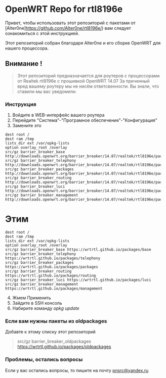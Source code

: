 # OpenWRT Repo for rtl8196e
Привет, чтобы использовать этот репозиторий с пакетами от [Alter0ne]https://github.com/Alter0ne/rtl8196e/) вам следует ознакомиться с этой инструкцией.

Этот репозиторий собран благодаря Alter0ne и его сборке OpenWRT для нашего процессора.

## Внимание ! 
>Этот репозиторий предназначается для роутеров с процессорами от 
> Realtek  rtl8196e с прошивкой OpenWRT 14.07
> За приченный вред вашему роутеру мы не нисём ответсвенности. 
> Вы знали, что ставили мы вас уведомили.

### Инструкция
1. Войдите в WEB-интерфейс вашего роутера
2. Перейдите "Система"-"Програмное обеспечение"-"Конфигурация"
3. Замените это
```
dest root /
dest ram /tmp
lists_dir ext /var/opkg-lists
option overlay_root /overlay
src/gz barrier_breaker_base http://downloads.openwrt.org/barrier_breaker/14.07/realtek/rtl8196e/packages/base
src/gz barrier_breaker_telephony http://downloads.openwrt.org/barrier_breaker/14.07/realtek/rtl8196e/packages/telephony
src/gz barrier_breaker_packages http://downloads.openwrt.org/barrier_breaker/14.07/realtek/rtl8196e/packages/packages
src/gz barrier_breaker_routing http://downloads.openwrt.org/barrier_breaker/14.07/realtek/rtl8196e/packages/routing
src/gz barrier_breaker_luci http://downloads.openwrt.org/barrier_breaker/14.07/realtek/rtl8196e/packages/luci
src/gz barrier_breaker_management http://downloads.openwrt.org/barrier_breaker/14.07/realtek/rtl8196e/packages/management
```
# Этим
```
dest root /
dest ram /tmp
lists_dir ext /var/opkg-lists
option overlay_root /overlay
src/gz barrier_breaker_base https://wrtrtl.github.io/packages/base
src/gz barrier_breaker_telephony https://wrtrtl.github.io/packages/telephony
src/gz barrier_breaker_packages https://wrtrtl.github.io/packages/packages
src/gz barrier_breaker_routing https://wrtrtl.github.io/packages/routing
src/gz barrier_breaker_luci https://wrtrtl.github.io/packages/luci
src/gz barrier_breaker_management https://wrtrtl.github.io/packages/management
```
4. Жмем Применить
5. Зайдите в SSH консоль
6. Набирите команду *opkg update*

### Если вам нужны пакеты из oldpackages
Добавте к этому списку этот репозиторий
> src/gz barrier_breaker_oldpackages https://wrtrtl.github.io/packages/oldpackages

### Проблемы, остались вопросы

Если у вас остались вопросы, то пишите на почту pnsrc@yandex.ru
